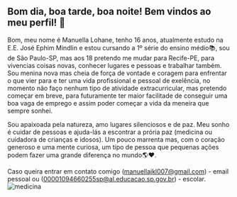 ## Bom dia, boa tarde, boa noite! Bem vindos ao meu perfil! 💞

Bom, meu nome é Manuella Lohane, tenho 16 anos, atualmente estudo na E.E. José Ephim Mindlin e estou cursando a 1º série do ensino médio📚, 
sou de São Paulo-SP, mas aos 18 pretendo me mudar para Recife-PE, para vivencias coisas novas, conhecer lugares e pessoas e trabalhar também.
Sou menina nova mas cheia de força de vontade e coragem para enfrentar o que vier para e ter uma vida profissional e pessoal de exelência, 
no momento não faço nenhum tipo de atividade extracurricular, mas pretendo começar em breve, para futuramente ter maior facilitade de 
conseguir uma boa vaga de emprego e assim poder começar a vida da meneira que sempre sonhei.

Sou apaixoada pela natureza, amo lugares silenciosos e de paz. Meu sonho é cuidar de pessoas e ajuda-lás a escontrar a prória paz 
(medicina ou cuidadora de crianças e idosos). Um pouco marrenta mas, com o coração generoso e uma mente curiosa, um tipo de pessoa que 
pequenas ações podem fazer uma grande diferença no mundo🌎❤️.

Caso queira entrar em contato comigo (manuellajkl007@gmail.com) - email pessoal
ou (00001094660255sp@al.educacao.sp.gov.br) - escolar. 
![medicina](https://media1.tenor.com/m/X-WOz6HphQ4AAAAC/get-well-get-well-soon.gif)

